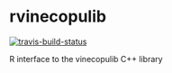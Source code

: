 # rvinecopulib
[![travis-build-status](https://travis-ci.org/vinecopulib/rvinecopulib.svg?branch=master)](https://travis-ci.org/vinecopulib/rvinecopulib)

R interface to the vinecopulib C++ library
